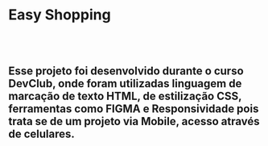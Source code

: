 <h1>Easy Shopping</h1>
<br>
<br>
<h2>Esse projeto foi desenvolvido durante o curso DevClub, onde foram utilizadas linguagem de marcação de texto HTML, de estilização CSS, ferramentas como FIGMA e Responsividade
pois trata se de um projeto via Mobile, acesso através de celulares.</h2>
